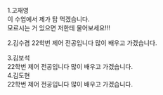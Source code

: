 
1.고재영   
이 수업에서 제가 탑 먹겠습니다.  
모르시는 거 있으면 저한테 물어보세요!!!

2.김수겸
22학번 제어 전공입니다 많이 배우고 가겠습니다.


3.김보석  
22학번 제어 전공입니다 많이 배우고 가겠습니다.  
4.김도현    
22학번 제어 전공입니다 많이 배우고 가겠습니다.
